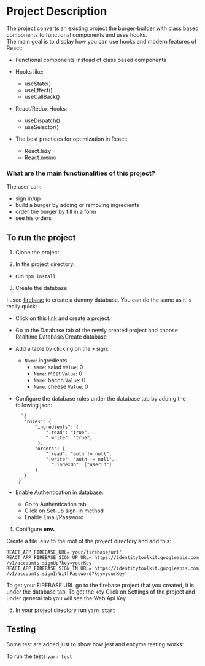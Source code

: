 # Project Description

The project converts an existing project the [burger-builder](https://github.com/stLoiz/react-project-burger-builder) with class based components to functional components and uses hooks.<br/>
The main goal is to display how you can use hooks and modern features of React:

- Functional components instead of class based components<br/>
- Hooks like:
  - useState()
  - useEffect()
  - useCallBack()
- React/Redux Hooks:

  - useDispatch()
  - useSelector()

- The best practices for optimization in React:
  - React.lazy
  - React.memo

### What are the main functionalities of this project?

The user can:

- sign in/up
- build a burger by adding or removing ingredients
- order the burger by fill in a form
- see his orders

## To run the project

1. Clone the project

2. In the project directory:

- run `npm install`

3. Create the database

I used [firebase](https://firebase.google.com/?gclid=EAIaIQobChMIpNfBiZqd6QIVlO7tCh3_xQDlEAAYASAAEgImxfD_BwE) to create a dummy database. You can do the same as it is really quick:

- Click on this [link](https://firebase.google.com/?gclid=EAIaIQobChMIpNfBiZqd6QIVlO7tCh3_xQDlEAAYASAAEgImxfD_BwE) and create a project.

- Go to the Database tab of the newly created project and choose Realtime Database/Create database

- Add a table by clicking on the `+` sign:

  - `Name`: ingredients
    - `Name`: salad `Value`: 0
    - `Name`: meat `Value`: 0
    - `Name`: bacon `Value`: 0
    - `Name`: cheese `Value`: 0

- Configure the database rules under the database tab by adding the following json:

        `{
         "rules": {
             "ingredients": {
                 ".read": "true",
                 ".write": "true",
              },
             "orders": {
                 ".read": "auth != null",
                 ".write": "auth != null",
                   ".indexOn": ["userId"]
             }
         }
       }`

- Enable Authentication in database:
  - Go to Authentication tab
  - Click on Set-up sign-in method
  - Enable Email/Password

4. Conifigure **env.**

Create a file .env to the root of the project directory and add this:

`REACT_APP_FIREBASE_URL='your/firebase/url'`
`REACT_APP_FIREBASE_SIGN_UP_URL='https://identitytoolkit.googleapis.com/v1/accounts:signUp?key=yourKey'`
`REACT_APP_FIREBASE_SIGN_IN_URL='https://identitytoolkit.googleapis.com/v1/accounts:signInWithPassword?key=yourKey'`

To get your FIREBASE URL go to the firebase project that you created, it is under the database tab.
To get the key Click on Settings of the project and under general tab you will see the Web Api Key

5. In your project directory run `yarn start`

## Testing

Some test are added just to show how jest and enzyme testing works:

To run the tests `yarn test`
